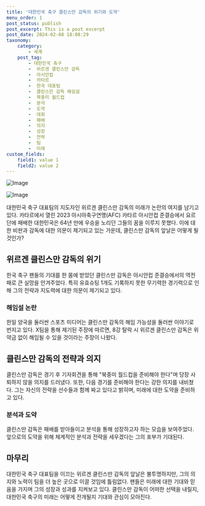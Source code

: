 ```yaml
---
title: '대한민국 축구 클린스만 감독의 위기와 도약'
menu_order: 1
post_status: publish
post_excerpt: This is a post excerpt
post_date: 2024-02-08 18:08:29
taxonomy:
    category:
        - 세계
    post_tag:
        - 대한민국 축구
        -  위르겐 클린스만 감독
        -  아시안컵
        -  카타르
        -  한국 대표팀
        -  클린스만 감독 해임설
        -  북중미 월드컵
        -  분석
        -  도약
        -  대회
        -  패배
        -  의지
        -  성장
        -  전략
        -  팀
        -  미래
custom_fields:
    field1: value 1
    field2: value 2
---
```


![Image](https://imgnews.pstatic.net/image/008/2024/02/08/0004996835_001_20240208103801004.jpg?type=w647)

![Image](https://imgnews.pstatic.net/image/008/2024/02/08/0004996835_002_20240208103801084.jpg?type=w647)

대한민국 축구 대표팀의 지도자인 위르겐 클린스만 감독의 미래가 논란의 여지를 남기고 있다. 카타르에서 열린 2023 아시아축구연맹(AFC) 카타르 아시안컵 준결승에서 요르단에 패배한 대한민국은 64년 만에 우승을 노리던 그들의 꿈을 이루지 못했다. 이에 대한 비판과 감독에 대한 의문이 제기되고 있는 가운데, 클린스만 감독의 앞날은 어떻게 될 것인가?
## 위르겐 클린스만 감독의 위기
한국 축구 팬들의 기대를 한 몸에 받았던 클린스만 감독은 아시안컵 준결승에서의 역전패로 큰 실망을 안겨주었다. 특히 유효슈팅 1개도 기록하지 못한 무기력한 경기력으로 인해 그의 전략과 지도력에 대한 의문이 제기되고 있다.
### 해임설 논란
한일 양국을 둘러싼 스포츠 미디어는 클린스만 감독의 해임 가능성을 둘러싼 이야기로 번지고 있다. X팀을 통해 제기된 주장에 따르면, 8강 탈락 시 위르겐 클린스만 감독은 위약금 없이 해임될 수 있을 것이라는 주장이 나왔다. 
## 클린스만 감독의 전략과 의지
클린스만 감독은 경기 후 기자회견을 통해 "북중미 월드컵을 준비해야 한다"며 당장 사퇴하지 않을 의지를 드러냈다. 또한, 다음 경기를 준비해야 한다는 강한 의지를 내비쳤다. 그는 자신의 전략을 선수들과 함께 짜고 있다고 밝히며, 미래에 대한 도약을 준비하고 있다.
### 분석과 도약
클린스만 감독은 패배를 받아들이고 분석을 통해 성장하고자 하는 모습을 보여주었다. 앞으로의 도약을 위해 체계적인 분석과 전략을 세우겠다는 그의 포부가 기대된다.
## 마무리
대한민국 축구 대표팀을 이끄는 위르겐 클린스만 감독의 앞날은 불투명하지만, 그의 의지와 노력이 팀을 더 높은 곳으로 이끌 것임에 틀림없다. 팬들은 미래에 대한 기대와 믿음을 가지며 그의 성장과 성과를 지켜보고 있다. 클린스만 감독이 어떠한 선택을 내릴지, 대한민국 축구의 미래는 어떻게 전개될지 기대와 관심이 모아진다.
